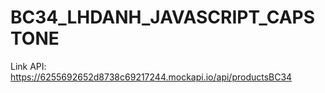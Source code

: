 # BC34_LHDANH_JAVASCRIPT_CAPSTONE
Link API: https://6255692652d8738c69217244.mockapi.io/api/productsBC34